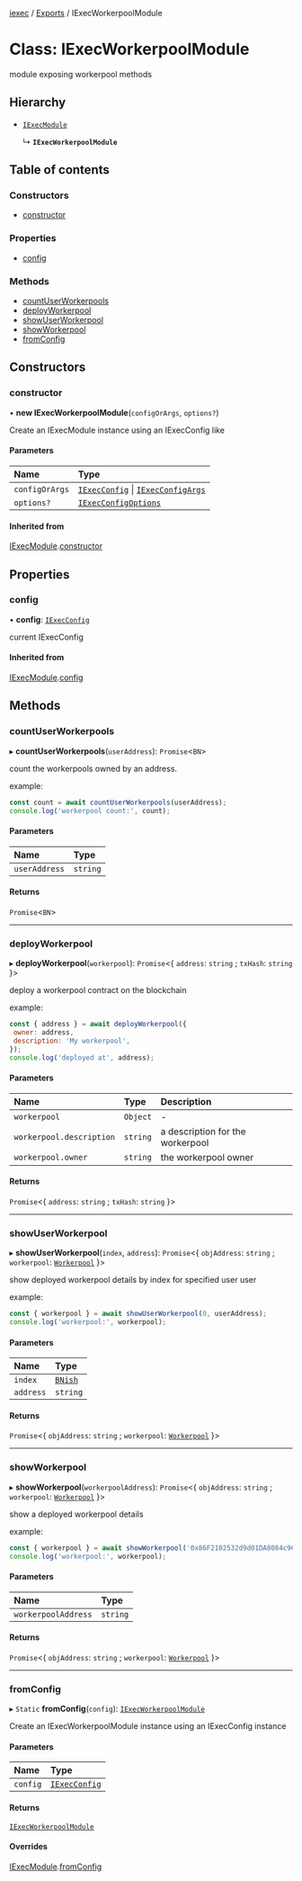 [iexec](../README.md) / [Exports](../modules.md) / IExecWorkerpoolModule

# Class: IExecWorkerpoolModule

module exposing workerpool methods

## Hierarchy

- [`IExecModule`](IExecModule.md)

  ↳ **`IExecWorkerpoolModule`**

## Table of contents

### Constructors

- [constructor](IExecWorkerpoolModule.md#constructor)

### Properties

- [config](IExecWorkerpoolModule.md#config)

### Methods

- [countUserWorkerpools](IExecWorkerpoolModule.md#countuserworkerpools)
- [deployWorkerpool](IExecWorkerpoolModule.md#deployworkerpool)
- [showUserWorkerpool](IExecWorkerpoolModule.md#showuserworkerpool)
- [showWorkerpool](IExecWorkerpoolModule.md#showworkerpool)
- [fromConfig](IExecWorkerpoolModule.md#fromconfig)

## Constructors

### constructor

• **new IExecWorkerpoolModule**(`configOrArgs`, `options?`)

Create an IExecModule instance using an IExecConfig like

#### Parameters

| Name | Type |
| :------ | :------ |
| `configOrArgs` | [`IExecConfig`](IExecConfig.md) \| [`IExecConfigArgs`](../interfaces/internal_.IExecConfigArgs.md) |
| `options?` | [`IExecConfigOptions`](../interfaces/internal_.IExecConfigOptions.md) |

#### Inherited from

[IExecModule](IExecModule.md).[constructor](IExecModule.md#constructor)

## Properties

### config

• **config**: [`IExecConfig`](IExecConfig.md)

current IExecConfig

#### Inherited from

[IExecModule](IExecModule.md).[config](IExecModule.md#config)

## Methods

### countUserWorkerpools

▸ **countUserWorkerpools**(`userAddress`): `Promise`<`BN`\>

count the workerpools owned by an address.

example:
```js
const count = await countUserWorkerpools(userAddress);
console.log('workerpool count:', count);
```

#### Parameters

| Name | Type |
| :------ | :------ |
| `userAddress` | `string` |

#### Returns

`Promise`<`BN`\>

___

### deployWorkerpool

▸ **deployWorkerpool**(`workerpool`): `Promise`<{ `address`: `string` ; `txHash`: `string`  }\>

deploy a workerpool contract on the blockchain

example:
```js
const { address } = await deployWorkerpool({
 owner: address,
 description: 'My workerpool',
});
console.log('deployed at', address);
```

#### Parameters

| Name | Type | Description |
| :------ | :------ | :------ |
| `workerpool` | `Object` | - |
| `workerpool.description` | `string` | a description for the workerpool |
| `workerpool.owner` | `string` | the workerpool owner |

#### Returns

`Promise`<{ `address`: `string` ; `txHash`: `string`  }\>

___

### showUserWorkerpool

▸ **showUserWorkerpool**(`index`, `address`): `Promise`<{ `objAddress`: `string` ; `workerpool`: [`Workerpool`](../interfaces/internal_.Workerpool.md)  }\>

show deployed workerpool details by index for specified user user

example:
```js
const { workerpool } = await showUserWorkerpool(0, userAddress);
console.log('workerpool:', workerpool);
```

#### Parameters

| Name | Type |
| :------ | :------ |
| `index` | [`BNish`](../modules/internal_.md#bnish) |
| `address` | `string` |

#### Returns

`Promise`<{ `objAddress`: `string` ; `workerpool`: [`Workerpool`](../interfaces/internal_.Workerpool.md)  }\>

___

### showWorkerpool

▸ **showWorkerpool**(`workerpoolAddress`): `Promise`<{ `objAddress`: `string` ; `workerpool`: [`Workerpool`](../interfaces/internal_.Workerpool.md)  }\>

show a deployed workerpool details

example:
```js
const { workerpool } = await showWorkerpool('0x86F2102532d9d01DA8084c96c1D1Bdb90e12Bf07');
console.log('workerpool:', workerpool);
```

#### Parameters

| Name | Type |
| :------ | :------ |
| `workerpoolAddress` | `string` |

#### Returns

`Promise`<{ `objAddress`: `string` ; `workerpool`: [`Workerpool`](../interfaces/internal_.Workerpool.md)  }\>

___

### fromConfig

▸ `Static` **fromConfig**(`config`): [`IExecWorkerpoolModule`](IExecWorkerpoolModule.md)

Create an IExecWorkerpoolModule instance using an IExecConfig instance

#### Parameters

| Name | Type |
| :------ | :------ |
| `config` | [`IExecConfig`](IExecConfig.md) |

#### Returns

[`IExecWorkerpoolModule`](IExecWorkerpoolModule.md)

#### Overrides

[IExecModule](IExecModule.md).[fromConfig](IExecModule.md#fromconfig)
